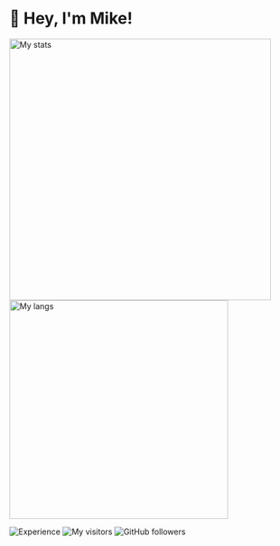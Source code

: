 <h1>
  👋 Hey, I'm Mike!
</h1>

<p>
  <img width="463" src="https://github-readme-stats.vercel.app/api?username=d8corp&show_icons=true&theme=dracula" alt="My stats" />
  <img width="387" src="https://github-readme-stats.vercel.app/api/top-langs/?username=d8corp&layout=compact" alt="My langs" />
</p>


![Experience](https://img.shields.io/date/1199145600?label=I%20started%20writing%20code)
![My visitors](https://visitor-badge.glitch.me/badge?page_id=d8corp.d8corp)
![GitHub followers](https://img.shields.io/github/followers/d8corp?label=Follow)
